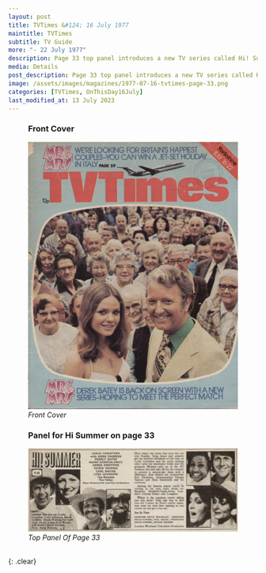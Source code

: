 ```yaml
---
layout: post
title: TVTimes &#124; 16 July 1977
maintitle: TVTimes
subtitle: TV Guide
more: "- 22 July 1977"
description: Page 33 top panel introduces a new TV series called Hi! Summer.
media: Details
post_description: Page 33 top panel introduces a new TV series called Hi! Summer.
image: /assets/images/magazines/1977-07-16-tvtimes-page-33.png
categories: [TVTimes, OnThisDay16July]
last_modified_at: 13 July 2023
---
```


<figure class="fig1" id="front-cover">
<figcaption>
<h3>Front Cover</h3>
</figcaption>
<a href="https://issuu.com/radiosoundsfamiliar/docs/july2016th20197720nfpa"><img src="/assets/images/magazines/1977-07-16-tvtimes-front-cover.png" class="full-width"/></a>
<figcaption>
<cite>Front Cover</cite>
</figcaption>
</figure>

<figure class="fig2" id="panel">
<figcaption>
<h3>Panel for Hi Summer on page 33</h3>
</figcaption>
<a href="https://issuu.com/radiosoundsfamiliar/docs/july2016th20197720nfpa/22"><img src="/assets/images/magazines/1977-07-16-tvtimes-page-33.png" class="full-width"/></a>
<figcaption>
<cite>Top Panel Of Page 33</cite>
</figcaption>
</figure>

<br />{: .clear}

